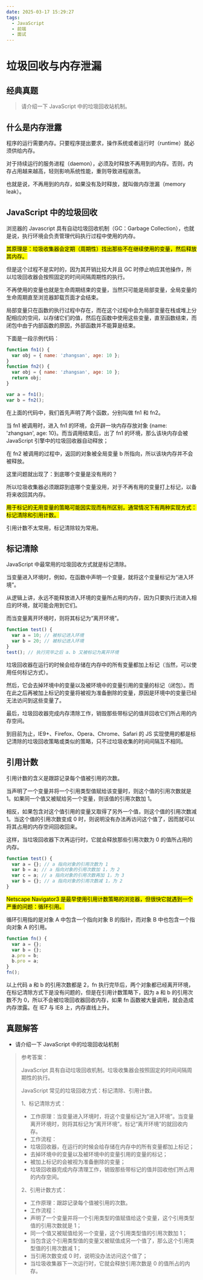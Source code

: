 ```yaml
---
date: 2025-03-17 15:29:27
tags:
  - JavaScript
  - 前端
  - 面试
---
```


# 垃圾回收与内存泄漏

## 经典真题

> 请介绍一下 JavaScript 中的垃圾回收站机制。

## 什么是内存泄露

程序的运行需要内存。只要程序提出要求，操作系统或者运行时（runtime）就必须供给内存。

对于持续运行的服务进程（daemon），必须及时释放不再用到的内存。否则，内存占用越来越高，轻则影响系统性能，重则导致进程崩溃。

也就是说，不再用到的内存，如果没有及时释放，就叫做内存泄漏（memory leak）。

## JavaScript 中的垃圾回收

浏览器的 Javascript 具有自动垃圾回收机制（GC：Garbage Collection），也就是说，执行环境会负责管理代码执行过程中使用的内存。

<mark>其原理是：垃圾收集器会定期（周期性）找出那些不在继续使用的变量，然后释放其内存。</mark>

但是这个过程不是实时的，因为其开销比较大并且 GC 时停止响应其他操作，所以垃圾回收器会按照固定的时间间隔周期性的执行。

不再使用的变量也就是生命周期结束的变量，当然只可能是局部变量，全局变量的生命周期直至浏览器卸载页面才会结束。

局部变量只在函数的执行过程中存在，而在这个过程中会为局部变量在栈或堆上分配相应的空间，以存储它们的值，然后在函数中使用这些变量，直至函数结束，而闭包中由于内部函数的原因，外部函数并不能算是结束。

下面是一段示例代码：

```JavaScript
function fn1() {
  var obj = { name: 'zhangsan', age: 10 };
}
function fn2() {
  var obj = { name: 'zhangsan', age: 10 };
  return obj;
}

var a = fn1();
var b = fn2();
```

在上面的代码中，我们首先声明了两个函数，分别叫做 fn1 和 fn2。

当 fn1 被调用时，进入 fn1 的环境，会开辟一块内存存放对象 {name: 'zhangsan', age: 10}。而当调用结束后，出了 fn1 的环境，那么该块内存会被 JavaScript 引擎中的垃圾回收器自动释放；

在 fn2 被调用的过程中，返回的对象被全局变量 b 所指向，所以该块内存并不会被释放。

这里问题就出现了：到底哪个变量是没有用的？

所以垃圾收集器必须跟踪到底哪个变量没用，对于不再有用的变量打上标记，以备将来收回其内存。

<mark>用于标记的无用变量的策略可能因实现而有所区别，通常情况下有两种实现方式：标记清除和引用计数。</mark>

引用计数不太常用，标记清除较为常用。

## 标记清除

JavaScript 中最常用的垃圾回收方式就是标记清除。

当变量进入环境时，例如，在函数中声明一个变量，就将这个变量标记为“进入环境”。

从逻辑上讲，永远不能释放进入环境的变量所占用的内存，因为只要执行流进入相应的环境，就可能会用到它们。

而当变量离开环境时，则将其标记为“离开环境”。

```JavaScript
function test() {
  var a = 10; // 被标记进入环境
  var b = 20; // 被标记进入环境
}
test(); // 执行完毕之后 a、b 又被标记为离开环境
```

垃圾回收器在运行的时候会给存储在内存中的所有变量都加上标记（当然，可以使用任何标记方式）。

然后，它会去掉环境中的变量以及被环境中的变量引用的变量的标记（闭包）。而在此之后再被加上标记的变量将被视为准备删除的变量，原因是环境中的变量已经无法访问到这些变量了。

最后，垃圾回收器完成内存清除工作，销毁那些带标记的值并回收它们所占用的内存空间。

到目前为止，IE9+、Firefox、Opera、Chrome、Safari 的 JS 实现使用的都是标记清除的垃圾回收策略或类似的策略，只不过垃圾收集的时间间隔互不相同。

## 引用计数

引用计数的含义是跟踪记录每个值被引用的次数。

当声明了一个变量并将一个引用类型值赋给该变量时，则这个值的引用次数就是 1。如果同一个值又被赋给另一个变量，则该值的引用次数加 1。

相反，如果包含对这个值引用的变量又取得了另外一个值，则这个值的引用次数减 1。当这个值的引用次数变成 0 时，则说明没有办法再访问这个值了，因而就可以将其占用的内存空间回收回来。

这样，当垃圾回收器下次再运行时，它就会释放那些引用次数为 0 的值所占用的内存。

```JavaScript
function test() {
  var a = {}; // a 指向对象的引用次数为 1
  var b = a; // a 指向对象的引用次数加 1，为 2
  var c = a; // a 指向对象的引用次数再加 1，为 3
  var b = {}; // a 指向对象的引用次数减 1，为 2
}
```

<mark>Netscape Navigator3 是最早使用引用计数策略的浏览器，但很快它就遇到一个严重的问题：循环引用。</mark>

循环引用指的是对象 A 中包含一个指向对象 B 的指针，而对象 B 中也包含一个指向对象 A 的引用。

```JavaScript
function fn() {
  var a = {};
  var b = {};
  a.pro = b;
  b.pro = a;
}
fn();
```

以上代码 a 和 b 的引用次数都是 2，fn 执行完毕后，两个对象都已经离开环境，在标记清除方式下是没有问题的，但是在引用计数策略下，因为 a 和 b 的引用次数不为 0，所以不会被垃圾回收器回收内存，如果 fn 函数被大量调用，就会造成内存泄露。在 IE7 与 IE8 上，内存直线上升。

## 真题解答

- 请介绍一下 JavaScript 中的垃圾回收站机制

> 参考答案：
>
> JavaScript 具有自动垃圾回收机制。垃圾收集器会按照固定的时间间隔周期性的执行。
>
> JavaScript 常见的垃圾回收方式：标记清除、引用计数。
>
> 1、标记清除方式：
>
> - 工作原理：当变量进入环境时，将这个变量标记为“进入环境”。当变量离开环境时，则将其标记为“离开环境”。标记“离开环境”的就回收内存。
> - 工作流程：
> - 垃圾回收器，在运行的时候会给存储在内存中的所有变量都加上标记；
> - 去掉环境中的变量以及被环境中的变量引用的变量的标记；
> - 被加上标记的会被视为准备删除的变量；
> - 垃圾回收器完成内存清理工作，销毁那些带标记的值并回收他们所占用的内存空间。
>
> 2、引用计数方式：
>
> - 工作原理：跟踪记录每个值被引用的次数。
> - 工作流程：
> - 声明了一个变量并将一个引用类型的值赋值给这个变量，这个引用类型值的引用次数就是 1；
> - 同一个值又被赋值给另一个变量，这个引用类型值的引用次数加 1；
> - 当包含这个引用类型值的变量又被赋值成另一个值了，那么这个引用类型值的引用次数减 1；
> - 当引用次数变成 0 时，说明没办法访问这个值了；
> - 当垃圾收集器下一次运行时，它就会释放引用次数是 0 的值所占的内存。
